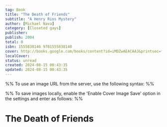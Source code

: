```yaml
---
tag: Book
title: "The Death of Friends"
subtitle: "A Henry Rios Mystery"
author: [Michael Nava]
category: [Closeted gays]
publisher: 
publish: 2004
total: 0
isbn: 1555838146 9781555838140
cover: http://books.google.com/books/content?id=iMDZwAEACAAJ&printsec=frontcover&img=1&zoom=1&source=gbs_api
localCover: 
status: unread
created: 2024-08-15 00:43:35
updated: 2024-08-15 00:43:35
---
```


%% To use an image URL from the server, use the following syntax: %%


%% To save images locally, enable the 'Enable Cover Image Save' option in the settings and enter as follows: %%


# The Death of Friends